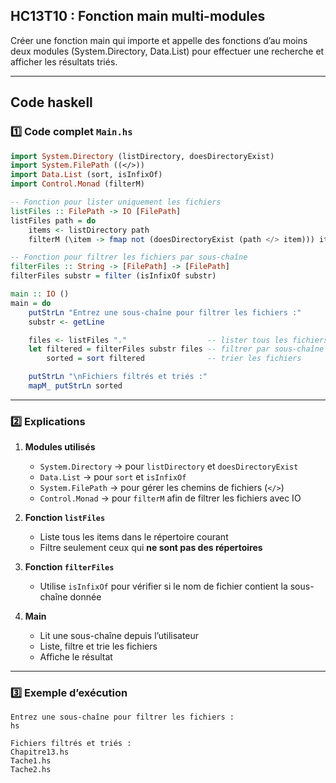## HC13T10 : Fonction main multi-modules

Créer une fonction main qui importe et appelle des fonctions d’au moins deux modules (System.Directory, Data.List) pour effectuer une recherche et afficher les résultats triés.

---

## Code haskell

### 1️⃣ Code complet `Main.hs`

```haskell
import System.Directory (listDirectory, doesDirectoryExist)
import System.FilePath ((</>))
import Data.List (sort, isInfixOf)
import Control.Monad (filterM)

-- Fonction pour lister uniquement les fichiers
listFiles :: FilePath -> IO [FilePath]
listFiles path = do
    items <- listDirectory path
    filterM (\item -> fmap not (doesDirectoryExist (path </> item))) items

-- Fonction pour filtrer les fichiers par sous-chaîne
filterFiles :: String -> [FilePath] -> [FilePath]
filterFiles substr = filter (isInfixOf substr)

main :: IO ()
main = do
    putStrLn "Entrez une sous-chaîne pour filtrer les fichiers :"
    substr <- getLine

    files <- listFiles "."                  -- lister tous les fichiers du répertoire courant
    let filtered = filterFiles substr files -- filtrer par sous-chaîne
        sorted = sort filtered              -- trier les fichiers

    putStrLn "\nFichiers filtrés et triés :"
    mapM_ putStrLn sorted
```

---

### 2️⃣ Explications

1. **Modules utilisés**

   * `System.Directory` → pour `listDirectory` et `doesDirectoryExist`
   * `Data.List` → pour `sort` et `isInfixOf`
   * `System.FilePath` → pour gérer les chemins de fichiers (`</>`)
   * `Control.Monad` → pour `filterM` afin de filtrer les fichiers avec IO

2. **Fonction `listFiles`**

   * Liste tous les items dans le répertoire courant
   * Filtre seulement ceux qui **ne sont pas des répertoires**

3. **Fonction `filterFiles`**

   * Utilise `isInfixOf` pour vérifier si le nom de fichier contient la sous-chaîne donnée

4. **Main**

   * Lit une sous-chaîne depuis l’utilisateur
   * Liste, filtre et trie les fichiers
   * Affiche le résultat

---

### 3️⃣ Exemple d’exécution

```
Entrez une sous-chaîne pour filtrer les fichiers :
hs

Fichiers filtrés et triés :
Chapitre13.hs
Tache1.hs
Tache2.hs
```
